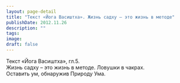 ```yaml
---
layout: page-detail
title: "Текст «Йога Васиштха». Жизнь садху – это жизнь в методе"
publishDate: 2012.11.26
description: ""
tags:
image:
draft: false
---
```


 Текст «Йога Васиштха», гл.5.  
Жизнь садху – это жизнь в методе. Ловушки в чакрах.  
Оставить ум, обнаружив Природу Ума.  

  
